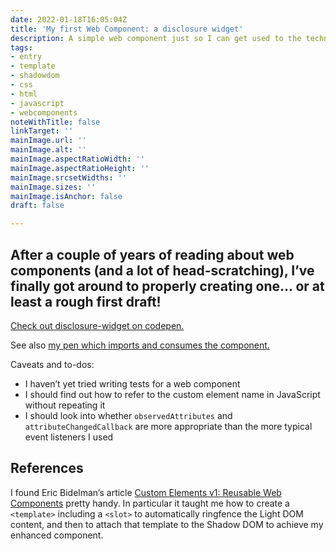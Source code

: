 ```yaml
---
date: 2022-01-18T16:05:04Z
title: 'My first Web Component: a disclosure widget'
description: A simple web component just so I can get used to the technologies
tags:
- entry
- template
- shadowdom
- css
- html
- javascript
- webcomponents
noteWithTitle: false
linkTarget: ''
mainImage.url: ''
mainImage.alt: ''
mainImage.aspectRatioWidth: ''
mainImage.aspectRatioHeight: ''
mainImage.srcsetWidths: ''
mainImage.sizes: ''
mainImage.isAnchor: false
draft: false

---
```

After a couple of years of reading about web components (and a lot of head-scratching), I’ve finally got around to properly creating one… or at least a rough first draft!
---

[Check out disclosure-widget on codepen.](https://codepen.io/fuzzylogicx/pen/MWERKQo/?editors=1010)

See also [my pen which imports and consumes the component.](https://codepen.io/fuzzylogicx/pen/MWERbPZ)

Caveats and to-dos:
- I haven’t yet tried writing tests for a web component
- I should find out how to refer to the custom element name in JavaScript without repeating it
- I should look into whether `observedAttributes` and `attributeChangedCallback` are more appropriate than the more typical event listeners I used

## References

I found Eric Bidelman’s article [Custom Elements v1: Reusable Web Components](https://developers.google.com/web/fundamentals/web-components/customelements) pretty handy. In particular it taught me how to create a `<template>` including a `<slot>` to automatically ringfence the Light DOM content, and then to attach that template to the Shadow DOM to achieve my enhanced component.
